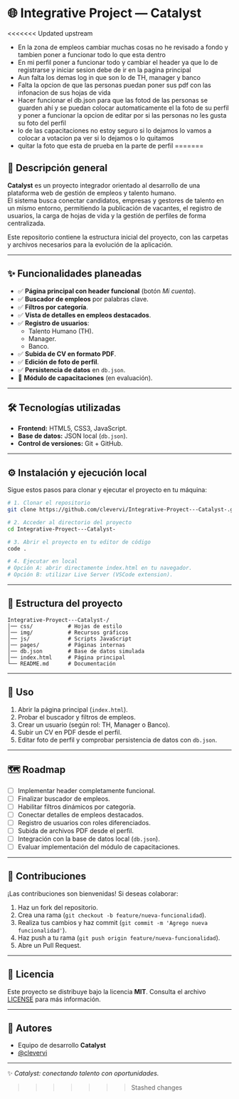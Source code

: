 # 🌐 Integrative Project — Catalyst

<<<<<<< Updated upstream
- En la zona de empleos cambiar muchas cosas no he revisado a fondo y tambien poner a funcionar todo lo que esta dentro
- En mi perfil poner a funcionar todo y cambiar el header ya que lo de registrarse y iniciar sesion debe de ir en la pagina principal 
- Aun falta los demas log in que son lo de TH, manager y banco 
- Falta la opcion de que las personas puedan poner sus pdf con las infonacion de sus hojas de vida
- Hacer funcionar el db.json para que las fotod de las personas se guarden ahí y se puedan colocar automaticamente el la foto de su perfil y poner a funcionar la opcion de editar por si las personas no les gusta su foto del perfil
- lo de las capacitaciones no estoy seguro si lo dejamos lo vamos a colocar a votacion pa ver si lo dejamos o lo quitamos
- quitar la foto que esta de prueba en la parte de perfil
=======
## 📖 Descripción general
**Catalyst** es un proyecto integrador orientado al desarrollo de una plataforma web de gestión de empleos y talento humano.  
El sistema busca conectar candidatos, empresas y gestores de talento en un mismo entorno, permitiendo la publicación de vacantes, el registro de usuarios, la carga de hojas de vida y la gestión de perfiles de forma centralizada.

Este repositorio contiene la estructura inicial del proyecto, con las carpetas y archivos necesarios para la evolución de la aplicación.

---

## ✨ Funcionalidades planeadas
- ✅ **Página principal con header funcional** (botón *Mi cuenta*).
- ✅ **Buscador de empleos** por palabras clave.
- ✅ **Filtros por categoría**.
- ✅ **Vista de detalles en empleos destacados**.
- ✅ **Registro de usuarios**:
  - Talento Humano (TH).
  - Manager.
  - Banco.
- ✅ **Subida de CV en formato PDF**.
- ✅ **Edición de foto de perfil**.
- ✅ **Persistencia de datos** en `db.json`.
- 🚧 **Módulo de capacitaciones** (en evaluación).

---

## 🛠️ Tecnologías utilizadas
- **Frontend:** HTML5, CSS3, JavaScript.
- **Base de datos:** JSON local (`db.json`).
- **Control de versiones:** Git + GitHub.

---

## ⚙️ Instalación y ejecución local
Sigue estos pasos para clonar y ejecutar el proyecto en tu máquina:

```bash
# 1. Clonar el repositorio
git clone https://github.com/clevervi/Integrative-Proyect---Catalyst-.git

# 2. Acceder al directorio del proyecto
cd Integrative-Proyect---Catalyst-

# 3. Abrir el proyecto en tu editor de código
code .

# 4. Ejecutar en local
# Opción A: abrir directamente index.html en tu navegador.
# Opción B: utilizar Live Server (VSCode extension).
````

---

## 📂 Estructura del proyecto

```
Integrative-Proyect---Catalyst-/
│── css/           # Hojas de estilo
│── img/           # Recursos gráficos
│── js/            # Scripts JavaScript
│── pages/         # Páginas internas
│── db.json        # Base de datos simulada
│── index.html     # Página principal
└── README.md      # Documentación
```

---

## 🚀 Uso

1. Abrir la página principal (`index.html`).
2. Probar el buscador y filtros de empleos.
3. Crear un usuario (según rol: TH, Manager o Banco).
4. Subir un CV en PDF desde el perfil.
5. Editar foto de perfil y comprobar persistencia de datos con `db.json`.

---

## 🗺️ Roadmap

* [ ] Implementar header completamente funcional.
* [ ] Finalizar buscador de empleos.
* [ ] Habilitar filtros dinámicos por categoría.
* [ ] Conectar detalles de empleos destacados.
* [ ] Registro de usuarios con roles diferenciados.
* [ ] Subida de archivos PDF desde el perfil.
* [ ] Integración con la base de datos local (`db.json`).
* [ ] Evaluar implementación del módulo de capacitaciones.

---

## 🤝 Contribuciones

¡Las contribuciones son bienvenidas!
Si deseas colaborar:

1. Haz un fork del repositorio.
2. Crea una rama (`git checkout -b feature/nueva-funcionalidad`).
3. Realiza tus cambios y haz commit (`git commit -m 'Agrego nueva funcionalidad'`).
4. Haz push a tu rama (`git push origin feature/nueva-funcionalidad`).
5. Abre un Pull Request.

---

## 📜 Licencia

Este proyecto se distribuye bajo la licencia **MIT**.
Consulta el archivo [LICENSE](LICENSE) para más información.

---

## 👥 Autores

* Equipo de desarrollo **Catalyst**
* [@clevervi](https://github.com/clevervi)

---

✨ *Catalyst: conectando talento con oportunidades.*
>>>>>>> Stashed changes
